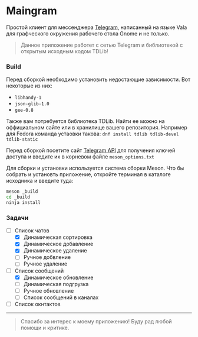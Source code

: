 # Maingram
Простой клиент для мессенджера [Telegram](http://telegram.org), написанный на языке Vala для графческого окружения рабочего стола Gnome и не только.

> Данное приложение работет с сетью Telegram и библиотекой с открытым исходным кодом TDLib!

### Build
Перед сборкой необходимо установить недостающие зависимости. Вот некоторые из них:

- `libhandy-1`
- `json-glib-1.0`
- `gee-0.8`

Также вам потребуется библиотека TDLib. Найти ее можно на оффициальном сайте или в хранилище вашего репозитория.
Например для Fedora команда устаовки такова: `dnf install tdlib tdlib-devel tdlib-static`

Перед сборкой посетите сайт [Telegram API](https://my.telegram.org/apps) для получения ключей доступа и введите их в корневом файле `meson_options.txt`

Для сборки и установки используется система сборки Meson. Что бы собрать и установть приложение, откройте терминал в каталоге исходника и введите туда:

```bash
meson _build
cd _build
ninja install
```

### Задачи

- [ ] Список чатов
  - [x] Динамическая сортировка
  - [x] Динамическое добавление
  - [x] Динамическое удаление
  - [ ] Ручное добвление
  - [ ] Ручное удаление
- [ ] Список сообщений
  - [x] Динамическое обновление
  - [ ] Динамическая подгрузка
  - [ ] Ручное обновление
  - [ ] Список сообщений в каналах
- [ ] Список окнтактов

***

> Спасибо за интерес к моему приложению! Буду рад любой помощи и критике.
